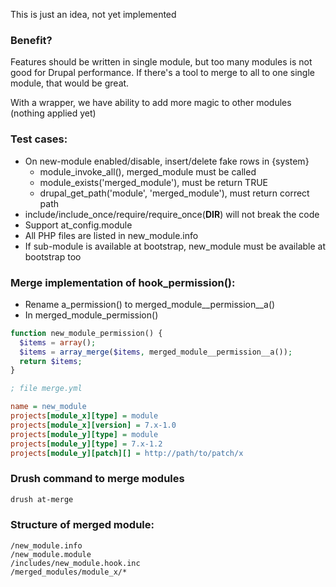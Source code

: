 This is just an idea, not yet implemented

### Benefit?

Features should be written in single module, but too many modules is not good 
for Drupal performance. If there's a tool to merge to all to one single module, 
that would be great.

With a wrapper, we have ability to add more magic to other modules (nothing 
applied yet)

### Test cases:

- On new-module enabled/disable, insert/delete fake rows in {system}
  - module_invoke_all(), merged_module must be called
  - module_exists('merged_module'), must be return TRUE
  - drupal_get_path('module', 'merged_module'), must return correct path
- include/include_once/require/require_once(__DIR__) will not break the code
- Support at_config.module
- All PHP files are listed in new_module.info
- If sub-module is available at bootstrap, new_module must be available at 
  bootstrap too

### Merge implementation of hook_permission():

- Rename a_permission() to merged_module__permission__a()
- In merged_module_permission()

````php
function new_module_permission() {
  $items = array();
  $items = array_merge($items, merged_module__permission__a());
  return $items;
}
````

````ini
; file merge.yml

name = new_module
projects[module_x][type] = module
projects[module_x][version] = 7.x-1.0
projects[module_y][type] = module
projects[module_y][type] = 7.x-1.2
projects[module_y][patch][] = http://path/to/patch/x
````

### Drush command to merge modules

````bash
drush at-merge
````

### Structure of merged module:

````
/new_module.info
/new_module.module
/includes/new_module.hook.inc
/merged_modules/module_x/*
````
